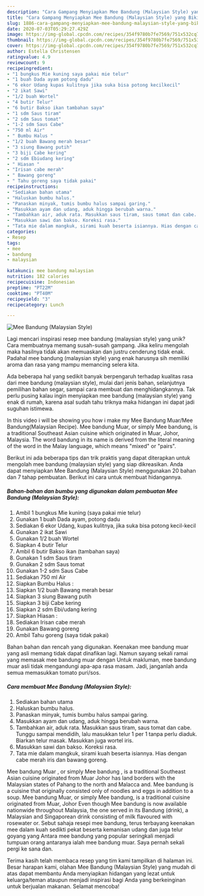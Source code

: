 ```yaml
---
description: "Cara Gampang Menyiapkan Mee Bandung (Malaysian Style) yang Bikin Ngiler"
title: "Cara Gampang Menyiapkan Mee Bandung (Malaysian Style) yang Bikin Ngiler"
slug: 1886-cara-gampang-menyiapkan-mee-bandung-malaysian-style-yang-bikin-ngiler
date: 2020-07-03T05:29:27.429Z
image: https://img-global.cpcdn.com/recipes/354f9780b7fe7569/751x532cq70/mee-bandung-malaysian-style-foto-resep-utama.jpg
thumbnail: https://img-global.cpcdn.com/recipes/354f9780b7fe7569/751x532cq70/mee-bandung-malaysian-style-foto-resep-utama.jpg
cover: https://img-global.cpcdn.com/recipes/354f9780b7fe7569/751x532cq70/mee-bandung-malaysian-style-foto-resep-utama.jpg
author: Estella Christensen
ratingvalue: 4.9
reviewcount: 9
recipeingredient:
- "1 bungkus Mie kuning saya pakai mie telur"
- "1 buah Dada ayam potong dadu"
- "6 ekor Udang kupas kulitnya jika suka bisa potong kecilkecil"
- "2 ikat Sawi"
- "1/2 buah Wortel"
- "4 butir Telur"
- "6 butir Bakso ikan tambahan saya"
- "1 sdm Saus tiram"
- "2 sdm Saus tomat"
- "1-2 sdm Saus Cabe"
- "750 ml Air"
- " Bumbu Halus "
- "1/2 buah Bawang merah besar"
- "3 siung Bawang putih"
- "3 biji Cabe kering"
- "2 sdm Ebiudang kering"
- " Hiasan "
- "Irisan cabe merah"
- " Bawang goreng"
- " Tahu goreng saya tidak pakai"
recipeinstructions:
- "Sediakan bahan utama"
- "Haluskan bumbu halus."
- "Panaskan minyak, tumis bumbu halus sampai garing."
- "Masukkan ayam dan udang, aduk hingga berubah warna."
- "Tambahkan air, aduk rata. Masukkan saus tiram, saus tomat dan cabe. Tunggu sampai mendidih, lalu masukkan telur 1 per 1 tanpa perlu diaduk. Biarkan telur masak. Masukkan juga wortel iris."
- "Masukkan sawi dan bakso. Koreksi rasa."
- "Tata mie dalam mangkuk, sirami kuah beserta isiannya. Hias dengan cabe merah iris dan bawang goreng."
categories:
- Resep
tags:
- mee
- bandung
- malaysian

katakunci: mee bandung malaysian 
nutrition: 182 calories
recipecuisine: Indonesian
preptime: "PT22M"
cooktime: "PT40M"
recipeyield: "3"
recipecategory: Lunch

---
```



![Mee Bandung (Malaysian Style)](https://img-global.cpcdn.com/recipes/354f9780b7fe7569/751x532cq70/mee-bandung-malaysian-style-foto-resep-utama.jpg)

Lagi mencari inspirasi resep mee bandung (malaysian style) yang unik? Cara membuatnya memang susah-susah gampang. Jika keliru mengolah maka hasilnya tidak akan memuaskan dan justru cenderung tidak enak. Padahal mee bandung (malaysian style) yang enak harusnya sih memiliki aroma dan rasa yang mampu memancing selera kita.

Ada beberapa hal yang sedikit banyak berpengaruh terhadap kualitas rasa dari mee bandung (malaysian style), mulai dari jenis bahan, selanjutnya pemilihan bahan segar, sampai cara membuat dan menghidangkannya. Tak perlu pusing kalau ingin menyiapkan mee bandung (malaysian style) yang enak di rumah, karena asal sudah tahu triknya maka hidangan ini dapat jadi suguhan istimewa.

In this video i will be showing you how i make my Mee Bandung Muar/Mee Bandung(Malaysian Recipe). Mee bandung Muar, or simply Mee bandung, is a traditional Southeast Asian cuisine which originated in Muar, Johor, Malaysia. The word bandung in its name is derived from the literal meaning of the word in the Malay language, which means &#34;mixed&#34; or &#34;pairs&#34;.


Berikut ini ada beberapa tips dan trik praktis yang dapat diterapkan untuk mengolah mee bandung (malaysian style) yang siap dikreasikan. Anda dapat menyiapkan Mee Bandung (Malaysian Style) menggunakan 20 bahan dan 7 tahap pembuatan. Berikut ini cara untuk membuat hidangannya.

<!--inarticleads1-->

##### Bahan-bahan dan bumbu yang digunakan dalam pembuatan Mee Bandung (Malaysian Style):

1. Ambil 1 bungkus Mie kuning (saya pakai mie telur)
1. Gunakan 1 buah Dada ayam, potong dadu
1. Sediakan 6 ekor Udang, kupas kulitnya, jika suka bisa potong kecil-kecil
1. Gunakan 2 ikat Sawi
1. Gunakan 1/2 buah Wortel
1. Siapkan 4 butir Telur
1. Ambil 6 butir Bakso ikan (tambahan saya)
1. Gunakan 1 sdm Saus tiram
1. Gunakan 2 sdm Saus tomat
1. Gunakan 1-2 sdm Saus Cabe
1. Sediakan 750 ml Air
1. Siapkan  Bumbu Halus :
1. Siapkan 1/2 buah Bawang merah besar
1. Siapkan 3 siung Bawang putih
1. Siapkan 3 biji Cabe kering
1. Siapkan 2 sdm Ebi/udang kering
1. Siapkan  Hiasan :
1. Sediakan Irisan cabe merah
1. Gunakan  Bawang goreng
1. Ambil  Tahu goreng (saya tidak pakai)


Bahan bahan dan rencah yang digunakan. Keenakan mee bandung muar yang asli memang tidak dapat dinafikan lagi. Namun sayang sekali ramai yang memasak mee bandung muar dengan Untuk makluman, mee bandung muar asli tidak mengandungi apa-apa rasa masam. Jadi, janganlah anda semua memasukkan tomato puri/sos. 

<!--inarticleads2-->

##### Cara membuat Mee Bandung (Malaysian Style):

1. Sediakan bahan utama
1. Haluskan bumbu halus.
1. Panaskan minyak, tumis bumbu halus sampai garing.
1. Masukkan ayam dan udang, aduk hingga berubah warna.
1. Tambahkan air, aduk rata. Masukkan saus tiram, saus tomat dan cabe. Tunggu sampai mendidih, lalu masukkan telur 1 per 1 tanpa perlu diaduk. Biarkan telur masak. Masukkan juga wortel iris.
1. Masukkan sawi dan bakso. Koreksi rasa.
1. Tata mie dalam mangkuk, sirami kuah beserta isiannya. Hias dengan cabe merah iris dan bawang goreng.


Mee bandung Muar , or simply Mee bandung , is a traditional Southeast Asian cuisine originated from Muar Johor has land borders with the Malaysian states of Pahang to the north and Malacca and. Mee bandung is a cuisine that originally consisted only of noodles and eggs in addition to a soup. Mee bandung Muar, or simply Mee bandung, is a traditional cuisine originated from Muar, Johor Even though Mee bandung is now available nationwide throughout Malaysia, the one served in its Bandung (drink), a Malaysian and Singaporean drink consisting of milk flavoured with rosewater or. Sebut sahaja resepi mee bandung, terus terbayang keenakan mee dalam kuah sedikti pekat beserta kemanisan udang dan juga telur goyang yang Antara mee bandung yang popular seringkali menjadi tumpuan orang antaranya ialah mee bandung muar. Saya pernah sekali pergi ke sana dan. 

Terima kasih telah membaca resep yang tim kami tampilkan di halaman ini. Besar harapan kami, olahan Mee Bandung (Malaysian Style) yang mudah di atas dapat membantu Anda menyiapkan hidangan yang lezat untuk keluarga/teman ataupun menjadi inspirasi bagi Anda yang berkeinginan untuk berjualan makanan. Selamat mencoba!
